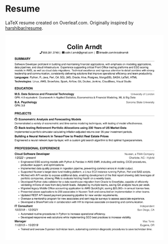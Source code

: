 # Resume

LaTeX resume created on Overleaf.com. Originally inspired by [harshibar/resume](https://github.com/harshibar/resume). 

![Resume Preview](Resume%20Colin%20Arndt%202024.png)
